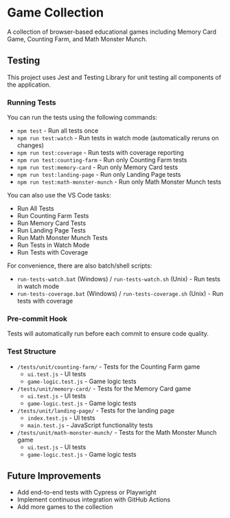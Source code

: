 # Game Collection

A collection of browser-based educational games including Memory Card Game, Counting Farm, and Math Monster Munch.

## Testing

This project uses Jest and Testing Library for unit testing all components of the application.

### Running Tests

You can run the tests using the following commands:

- `npm test` - Run all tests once
- `npm run test:watch` - Run tests in watch mode (automatically reruns on changes)
- `npm run test:coverage` - Run tests with coverage reporting
- `npm run test:counting-farm` - Run only Counting Farm tests
- `npm run test:memory-card` - Run only Memory Card tests
- `npm run test:landing-page` - Run only Landing Page tests
- `npm run test:math-monster-munch` - Run only Math Monster Munch tests

You can also use the VS Code tasks:
- Run All Tests
- Run Counting Farm Tests
- Run Memory Card Tests
- Run Landing Page Tests
- Run Math Monster Munch Tests
- Run Tests in Watch Mode
- Run Tests with Coverage

For convenience, there are also batch/shell scripts:
- `run-tests-watch.bat` (Windows) / `run-tests-watch.sh` (Unix) - Run tests in watch mode
- `run-tests-coverage.bat` (Windows) / `run-tests-coverage.sh` (Unix) - Run tests with coverage

### Pre-commit Hook

Tests will automatically run before each commit to ensure code quality.

### Test Structure

- `/tests/unit/counting-farm/` - Tests for the Counting Farm game
  - `ui.test.js` - UI tests
  - `game-logic.test.js` - Game logic tests
- `/tests/unit/memory-card/` - Tests for the Memory Card game
  - `ui.test.js` - UI tests
  - `game-logic.test.js` - Game logic tests
- `/tests/unit/landing-page/` - Tests for the landing page
  - `index.test.js` - UI tests
  - `main.test.js` - JavaScript functionality tests
- `/tests/unit/math-monster-munch/` - Tests for the Math Monster Munch game
  - `ui.test.js` - UI tests
  - `game-logic.test.js` - Game logic tests

## Future Improvements

- Add end-to-end tests with Cypress or Playwright
- Implement continuous integration with GitHub Actions
- Add more games to the collection
